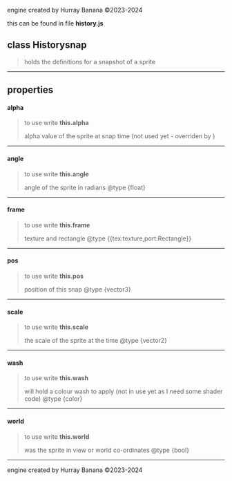 engine created by Hurray Banana &copy;2023-2024

this can be found in file **history.js**
## class Historysnap
>  holds the definitions for a snapshot of a sprite
> 
> 

---

## properties
#### alpha
> to use write **this.alpha**
> 
> alpha value of the sprite at snap time (not used yet - overriden by )
> 
> 

---

#### angle
> to use write **this.angle**
> 
> angle of the sprite in radians  @type {float}
> 
> 

---

#### frame
> to use write **this.frame**
> 
> texture and rectangle @type {{tex:texture,port:Rectangle}}
> 
> 

---

#### pos
> to use write **this.pos**
> 
> position of this snap @type {vector3}
> 
> 

---

#### scale
> to use write **this.scale**
> 
> the scale of the sprite at the time  @type {vector2}
> 
> 

---

#### wash
> to use write **this.wash**
> 
> will hold a colour wash to apply (not in use yet as I need some shader code)  @type {color}
> 
> 

---

#### world
> to use write **this.world**
> 
> was the sprite in view or world co-ordinates @type {bool}
> 
> 

---

engine created by Hurray Banana &copy;2023-2024
